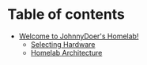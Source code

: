 # Table of contents

* [Welcome to JohnnyDoer's Homelab!](README.md)
  * [Selecting Hardware](welcome-to-johnnydoers-homelab/selecting-hardware.md)
  * [Homelab Architecture](welcome-to-johnnydoers-homelab/homelab-architecture.md)
